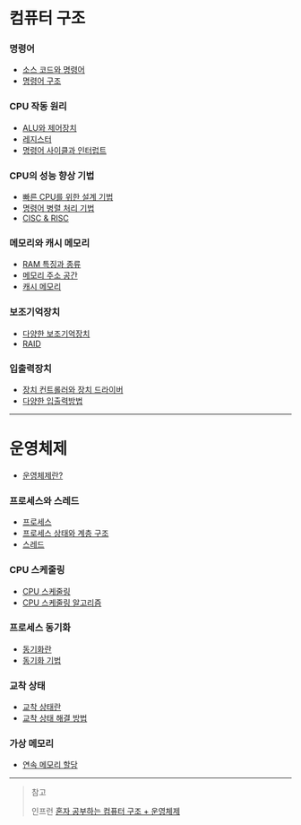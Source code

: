 # 컴퓨터 구조

### 명령어

- [소스 코드와 명령어](https://github.com/genesis12345678/TIL/blob/main/cs/command/SourceCode.md)
- [명령어 구조](https://github.com/genesis12345678/TIL/blob/main/cs/command/Structure.md)

### CPU 작동 원리

- [ALU와 제어장치](https://github.com/genesis12345678/TIL/blob/main/cs/cpu/ALU.md)
- [레지스터](https://github.com/genesis12345678/TIL/blob/main/cs/cpu/Register.md)
- [명령어 사이클과 인터럽트](https://github.com/genesis12345678/TIL/blob/main/cs/cpu/Interrupt.md)

### CPU의 성능 향상 기법

- [빠른 CPU를 위한 설계 기법](https://github.com/genesis12345678/TIL/blob/main/cs/cpu/SpeedCpu.md)
- [명령어 병렬 처리 기법](https://github.com/genesis12345678/TIL/blob/main/cs/cpu/Parallelism.md)
- [CISC & RISC](https://github.com/genesis12345678/TIL/blob/main/cs/cpu/CISC.md)

### 메모리와 캐시 메모리

- [RAM 특징과 종류](https://github.com/genesis12345678/TIL/blob/main/cs/memory/Ram.md)
- [메모리 주소 공간](https://github.com/genesis12345678/TIL/blob/main/cs/memory/Address.md)
- [캐시 메모리](https://github.com/genesis12345678/TIL/blob/main/cs/memory/Cache.md)

### 보조기억장치

- [다양한 보조기억장치](https://github.com/genesis12345678/TIL/blob/main/cs/ssd/SSD.md)
- [RAID](https://github.com/genesis12345678/TIL/blob/main/cs/ssd/RAID.md)

### 입출력장치

- [장치 컨트롤러와 장치 드라이버](https://github.com/genesis12345678/TIL/blob/main/cs/iodevice/DeviceDriver.md)
- [다양한 입출력방법](https://github.com/genesis12345678/TIL/blob/main/cs/iodevice/IOway.md)

---

# 운영체제

- [운영체제란?](https://github.com/genesis12345678/TIL/blob/main/cs/os/OS.md)

### 프로세스와 스레드

- [프로세스](https://github.com/genesis12345678/TIL/blob/main/cs/process/Process.md)
- [프로세스 상태와 계층 구조](https://github.com/genesis12345678/TIL/blob/main/cs/process/ProcessStat.md)
- [스레드](https://github.com/genesis12345678/TIL/blob/main/cs/process/Thread.md)

### CPU 스케줄링

- [CPU 스케줄링](https://github.com/genesis12345678/TIL/blob/main/cs/scheduling/Scheduling.md)
- [CPU 스케줄링 알고리즘](https://github.com/genesis12345678/TIL/blob/main/cs/scheduling/Algorithm.md)

### 프로세스 동기화

- [동기화란](https://github.com/genesis12345678/TIL/blob/main/cs/sync/Sync.md)
- [동기화 기법](https://github.com/genesis12345678/TIL/blob/main/cs/sync/SyncWay.md)

### 교착 상태

- [교착 상태란](https://github.com/genesis12345678/TIL/blob/main/cs/deadlock/Deadlock.md)
- [교착 상태 해결 방법](https://github.com/genesis12345678/TIL/blob/main/cs/deadlock/DeadlockSolve.md)

### 가상 메모리

- [연속 메모리 할당]()

---

> 참고
> 
> 인프런 [혼자 공부하는 컴퓨터 구조 + 운영체제](https://www.inflearn.com/course/%ED%98%BC%EC%9E%90-%EA%B3%B5%EB%B6%80%ED%95%98%EB%8A%94-%EC%BB%B4%ED%93%A8%ED%84%B0%EA%B5%AC%EC%A1%B0-%EC%9A%B4%EC%98%81%EC%B2%B4%EC%A0%9C/dashboard)